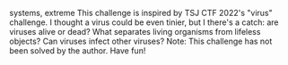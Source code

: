 systems, extreme
This challenge is inspired by TSJ CTF 2022's "virus" challenge.
I thought a virus could be even tinier, but I there's a catch: are viruses alive or dead? What separates living organisms from lifeless objects? Can viruses infect other viruses?
Note: This challenge has not been solved by the author. Have fun!
